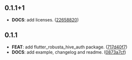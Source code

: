 ## 0.1.1+1

 - **DOCS**: add licenses. ([22658820](https://github.com/covalab/robusta/commit/2265882024f3c7ea03b1b564128b84fb458e9830))

## 0.1.1

 - **FEAT**: add flutter_robusta_hive_auth package. ([717d40f7](https://github.com/covalab/robusta/commit/717d40f7c087e06ce88ad62209ed6d1a3201cc1c))
 - **DOCS**: add example, changelog and readme. ([0873a7cf](https://github.com/covalab/robusta/commit/0873a7cf5b73b5a2115e0ea52f2f2f06e5f93f48))
